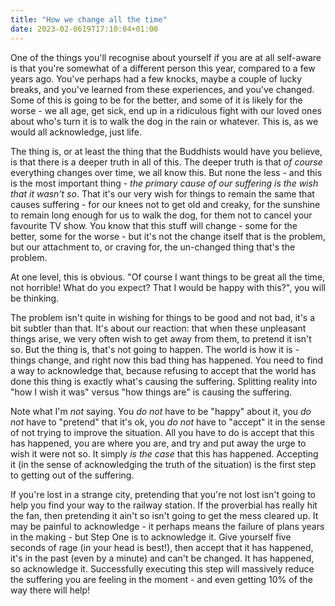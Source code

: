 ```yaml
---
title: "How we change all the time"
date: 2023-02-0619T17:10:04+01:00
---
```

One of the things you'll recognise about yourself if you are at all self-aware is that you're somewhat of a different person this year, compared to a few years ago. You've perhaps had a few knocks, maybe a couple of lucky breaks, and you've learned from these experiences, and you've changed. Some of this is going to be for the better, and some of it is likely for the worse - we all age, get sick, end up in a ridiculous fight with our loved ones about who's turn it is to walk the dog in the rain or whatever. This is, as we would all acknowledge, just life.  

The thing is, or at least the thing that the Buddhists would have you believe, is that there is a deeper truth in all of this. The deeper truth is that *of course* everything changes over time, we all know this. But none the less - and this is the most important thing - _the primary cause of our suffering is the wish that it wasn't so_. That it's our very wish for things to remain the same that causes suffering - for our knees not to get old and creaky, for the sunshine to remain long enough for us to walk the dog, for them not to cancel your favourite TV show. You know that this stuff will change - some for the better, some for the worse - but it's not the change itself that is the problem, but our attachment to, or craving for, the un-changed thing that's the problem.  

At one level, this is obvious. "Of course I want things to be great all the time, not horrible! What do you expect? That I would be happy with this?", you will be thinking.   

The problem isn't quite in wishing for things to be good and not bad, it's a bit subtler than that. It's about our reaction: that when these unpleasant things arise, we very often wish to get away from them, to pretend it isn't so. But the thing is, that's not going to happen. The world is how it is - things change, and right now this bad thing has happened. You need to find a way to acknowledge that, because refusing to accept that the world has done this thing is exactly what's causing the suffering. Splitting reality into "how I wish it was" versus "how things are" is causing the suffering.  

Note what I'm *not* saying. You *do not* have to be "happy" about it, you *do not* have to "pretend" that it's ok, you *do not* have to "accept" it in the sense of not trying to improve the situation. All you have to do is accept that this has happened, you are where you are, and try and put away the urge to wish it were not so. It simply *is the case* that this has happened. Accepting it (in the sense of acknowledging the truth of the situation) is the first step to getting out of the suffering. 

If you're lost in a strange city, pretending that you're not lost isn't going to help you find your way to the railway station. If the proverbial has really hit the fan, then pretending it ain't so isn't going to get the mess cleared up. It may be painful to acknowledge - it perhaps means the failure of plans years in the making - but Step One is to acknowledge it. Give yourself five seconds of rage (in your head is best!), then accept that it has happened, it's in the past (even by a minute) and can't be changed. It has happened, so acknowledge it. Successfully executing this step  will massively reduce the suffering you are feeling in the moment - and even getting 10% of the way there will help!
